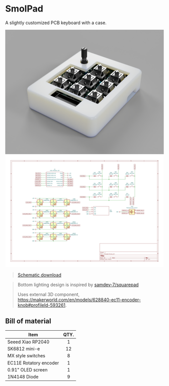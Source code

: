 # SmolPad

A slightly customized PCB keyboard with a case. 

![SmolPad Render](assets/smolpad-render.png)
![SmolPad Schematic](assets/smolpad-sch.jpg)

> [Schematic download](pcb/schematic.pdf)

> Bottom lighting design is inspired by [samdev-7/squarepad](https://github.com/samdev-7/squarepad)
>
> Uses external 3D component, https://makerworld.com/en/models/628840-ec11-encoder-knob#profileId-593261.

## Bill of material

| Item                   | QTY. |
|------------------------|:----:|
| Seeed Xiao RP2040      | 1    |
| SK6812 mini-e          | 12   |
| MX style switches      | 8    |
| EC11E Rotatory encoder | 1    |
| 0.91" OLED screen      | 1    |
| 1N4148 Diode           | 9    |
